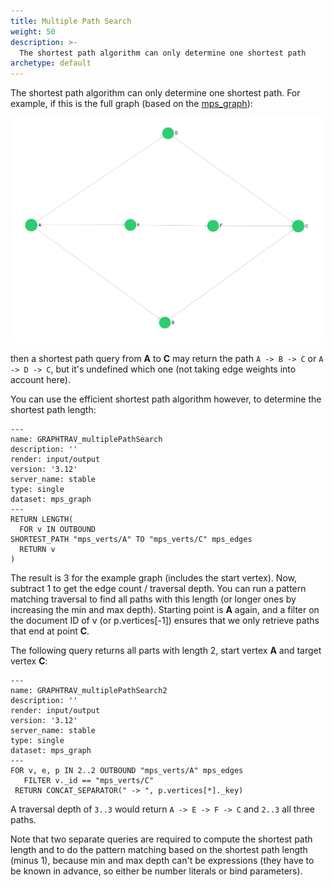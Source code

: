 ```yaml
---
title: Multiple Path Search
weight: 50
description: >-
  The shortest path algorithm can only determine one shortest path
archetype: default
---
```

The shortest path algorithm can only determine one shortest path.
For example, if this is the full graph (based on the [mps_graph](../../graphs/first-steps.md#the-mps-graph)):

![Example Graph](../../../images/mps_graph.png)

then a shortest path query from **A** to **C** may return the path `A -> B -> C` or `A -> D -> C`, but it's undefined which one (not taking edge weights into account here).

You can use the efficient shortest path algorithm however, to determine the shortest path length:

```aql
---
name: GRAPHTRAV_multiplePathSearch
description: ''
render: input/output
version: '3.12'
server_name: stable
type: single
dataset: mps_graph
---
RETURN LENGTH(
  FOR v IN OUTBOUND
SHORTEST_PATH "mps_verts/A" TO "mps_verts/C" mps_edges
  RETURN v
)   
```

The result is 3 for the example graph (includes the start vertex). Now, subtract 1 to get the edge count / traversal depth. You can run a pattern matching traversal to find all paths with this length (or longer ones by increasing the min and max depth). Starting point is **A** again, and a filter on the document ID of v (or p.vertices[-1]) ensures that we only retrieve paths that end at point **C**.

The following query returns all parts with length 2, start vertex **A** and target vertex **C**:

```aql
---
name: GRAPHTRAV_multiplePathSearch2
description: ''
render: input/output
version: '3.12'
server_name: stable
type: single
dataset: mps_graph
---
FOR v, e, p IN 2..2 OUTBOUND "mps_verts/A" mps_edges
   FILTER v._id == "mps_verts/C"
 RETURN CONCAT_SEPARATOR(" -> ", p.vertices[*]._key)
```

A traversal depth of `3..3` would return `A -> E -> F -> C` and `2..3` all three paths.

Note that two separate queries are required to compute the shortest path length and to do the pattern matching based on the shortest path length (minus 1), because min and max depth can't be expressions (they have to be known in advance, so either be number literals or bind parameters).
